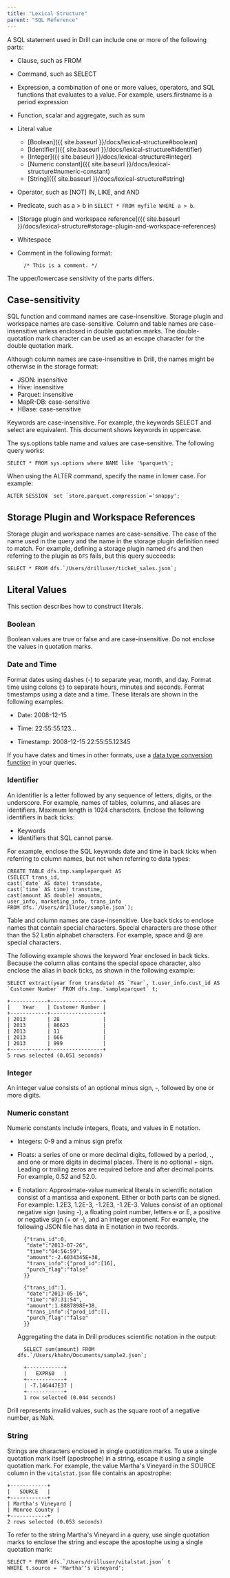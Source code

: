 ```yaml
---
title: "Lexical Structure"
parent: "SQL Reference"
---
```


A SQL statement used in Drill can include one or more of the following parts:

* Clause, such as FROM
* Command, such as SELECT 
* Expression, a combination of one or more values, operators, and SQL functions that evaluates to a value. For example, users.firstname is a period expression
* Function, scalar and aggregate, such as sum
* Literal value

  * [Boolean]({{ site.baseurl }}/docs/lexical-structure#boolean)
  * [Identifier]({{ site.baseurl }}/docs/lexical-structure#identifier)
  * [Integer]({{ site.baseurl }}/docs/lexical-structure#integer)
  * [Numeric constant]({{ site.baseurl }}/docs/lexical-structure#numeric-constant)
  * [String]({{ site.baseurl }}/docs/lexical-structure#string)

* Operator, such as [NOT] IN, LIKE, and AND
* Predicate, such as a > b in `SELECT * FROM myfile WHERE a > b`.
* [Storage plugin and workspace reference]({{ site.baseurl }}/docs/lexical-structure#storage-plugin-and-workspace-references)
* Whitespace
* Comment in the following format: 

        /* This is a comment. */

The upper/lowercase sensitivity of the parts differs.

## Case-sensitivity

SQL function and command names are case-insensitive. Storage plugin and workspace names are case-sensitive. Column and table names are case-insensitive unless enclosed in double quotation marks. The double-quotation mark character can be used as an escape character for the double quotation mark.

Although column names are case-insensitive in Drill, the names might be otherwise in the storage format:

* JSON: insensitive
* Hive: insensitive
* Parquet: insensitive
* MapR-DB: case-sensitive
* HBase: case-sensitive

Keywords are case-insensitive. For example, the keywords SELECT and select are equivalent. This document shows keywords in uppercase.

The sys.options table name and values are case-sensitive. The following query works:

    SELECT * FROM sys.options where NAME like '%parquet%';

When using the ALTER command, specify the name in lower case. For example:

    ALTER SESSION  set `store.parquet.compression`='snappy';

## Storage Plugin and Workspace References

Storage plugin and workspace names are case-sensitive. The case of the name used in the query and the name in the storage plugin definition need to match. For example, defining a storage plugin named `dfs` and then referring to the plugin as `DFS` fails, but this query succeeds:

    SELECT * FROM dfs.`/Users/drilluser/ticket_sales.json`;

## Literal Values

This section describes how to construct literals.

### Boolean
Boolean values are true or false and are case-insensitive. Do not enclose the values in quotation marks.

### Date and Time
Format dates using dashes (-) to separate year, month, and day. Format time using colons (:) to separate hours, minutes and seconds. Format timestamps using a date and a time. These literals are shown in the following examples:

* Date: 2008-12-15

* Time: 22:55:55.123...

* Timestamp: 2008-12-15 22:55:55.12345

If you have dates and times in other formats, use a [data type conversion function](/data-type-conversion/#other-data-type-conversions) in your queries.

### Identifier
An identifier is a letter followed by any sequence of letters, digits, or the underscore. For example, names of tables, columns, and aliases are identifiers. Maximum length is 1024 characters. Enclose the following identifiers in back ticks:

* Keywords
* Identifiers that SQL cannot parse. 

For example, enclose the SQL keywords date and time in back ticks when referring to column names, but not when referring to data types:

    CREATE TABLE dfs.tmp.sampleparquet AS 
    (SELECT trans_id, 
    cast(`date` AS date) transdate, 
    cast(`time` AS time) transtime, 
    cast(amount AS double) amountm,
    user_info, marketing_info, trans_info 
    FROM dfs.`/Users/drilluser/sample.json`);

Table and column names are case-insensitive. Use back ticks to enclose names that contain special characters. Special characters are those other than the 52 Latin alphabet characters. For example, space and @ are special characters. 

The following example shows the keyword Year enclosed in back ticks. Because the column alias contains the special space character, also enclose the alias in back ticks, as shown in the following example:

    SELECT extract(year from transdate) AS `Year`, t.user_info.cust_id AS `Customer Number` FROM dfs.tmp.`sampleparquet` t;

    +------------+-----------------+
    |    Year    | Customer Number |
    +------------+-----------------+
    | 2013       | 28              |
    | 2013       | 86623           |
    | 2013       | 11              |
    | 2013       | 666             |
    | 2013       | 999             |
    +------------+-----------------+
    5 rows selected (0.051 seconds)

### Integer
An integer value consists of an optional minus sign, -, followed by one or more digits.

### Numeric constant

Numeric constants include integers, floats, and values in E notation.

* Integers: 0-9 and a minus sign prefix
* Floats: a series of one or more decimal digits, followed by a period, ., and one or more digits in decimal places. There is no optional + sign. Leading or trailing zeros are required before and after decimal points. For example, 0.52 and 52.0. 
* E notation: Approximate-value numerical literals in scientific notation consist of a mantissa and exponent. Either or both parts can be signed. For example: 1.2E3, 1.2E-3, -1.2E3, -1.2E-3. Values consist of an optional negative sign (using -), a floating point number, letters e or E, a positive or negative sign (+ or -), and an integer exponent. For example, the following JSON file has data in E notation in two records.

        {"trans_id":0,
         "date":"2013-07-26",
         "time":"04:56:59",
         "amount":-2.6034345E+38,
         "trans_info":{"prod_id":[16],
         "purch_flag":"false"
        }}

        {"trans_id":1,
         "date":"2013-05-16",
         "time":"07:31:54",
         "amount":1.8887898E+38,
         "trans_info":{"prod_id":[],
         "purch_flag":"false"
        }}
  Aggregating the data in Drill produces scientific notation in the output:

        SELECT sum(amount) FROM dfs.`/Users/khahn/Documents/sample2.json`;

        +------------+
        |   EXPR$0   |
        +------------+
        | -7.146447E37 |
        +------------+
        1 row selected (0.044 seconds)

Drill represents invalid values, such as the square root of a negative number, as NaN.

### String
Strings are characters enclosed in single quotation marks. To use a single quotation mark itself (apostrophe) in a string, escape it using a single quotation mark. For example, the value Martha's Vineyard in the SOURCE column in the `vitalstat.json` file contains an apostrophe:

    +------------+
    |   SOURCE   |
    +------------+
    | Martha's Vineyard |
    | Monroe County |
    +------------+
    2 rows selected (0.053 seconds)

To refer to the string Martha's Vineyard in a query, use single quotation marks to enclose the string and escape the apostophe using a single quotation mark:

    SELECT * FROM dfs.`/Users/drilluser/vitalstat.json` t 
    WHERE t.source = 'Martha''s Vineyard';





